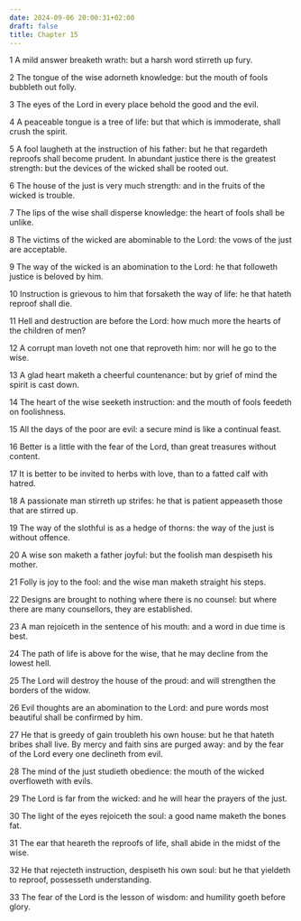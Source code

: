 ```yaml
---
date: 2024-09-06 20:00:31+02:00
draft: false
title: Chapter 15
---
```




1 A mild answer breaketh wrath: but a harsh word stirreth up fury.

2 The tongue of the wise adorneth knowledge: but the mouth of fools bubbleth out folly.

3 The eyes of the Lord in every place behold the good and the evil.

4 A peaceable tongue is a tree of life: but that which is immoderate, shall crush the spirit.

5 A fool laugheth at the instruction of his father: but he that regardeth reproofs shall become prudent. In abundant justice there is the greatest strength: but the devices of the wicked shall be rooted out.

6 The house of the just is very much strength: and in the fruits of the wicked is trouble.

7 The lips of the wise shall disperse knowledge: the heart of fools shall be unlike.

8 The victims of the wicked are abominable to the Lord: the vows of the just are acceptable.

9 The way of the wicked is an abomination to the Lord: he that followeth justice is beloved by him.

10 Instruction is grievous to him that forsaketh the way of life: he that hateth reproof shall die.

11 Hell and destruction are before the Lord: how much more the hearts of the children of men?

12 A corrupt man loveth not one that reproveth him: nor will he go to the wise.

13 A glad heart maketh a cheerful countenance: but by grief of mind the spirit is cast down.

14 The heart of the wise seeketh instruction: and the mouth of fools feedeth on foolishness.

15 All the days of the poor are evil: a secure mind is like a continual feast.

16 Better is a little with the fear of the Lord, than great treasures without content.

17 It is better to be invited to herbs with love, than to a fatted calf with hatred.

18 A passionate man stirreth up strifes: he that is patient appeaseth those that are stirred up.

19 The way of the slothful is as a hedge of thorns: the way of the just is without offence.

20 A wise son maketh a father joyful: but the foolish man despiseth his mother.

21 Folly is joy to the fool: and the wise man maketh straight his steps.

22 Designs are brought to nothing where there is no counsel: but where there are many counsellors, they are established.

23 A man rejoiceth in the sentence of his mouth: and a word in due time is best.

24 The path of life is above for the wise, that he may decline from the lowest hell.

25 The Lord will destroy the house of the proud: and will strengthen the borders of the widow.

26 Evil thoughts are an abomination to the Lord: and pure words most beautiful shall be confirmed by him.

27 He that is greedy of gain troubleth his own house: but he that hateth bribes shall live. By mercy and faith sins are purged away: and by the fear of the Lord every one declineth from evil.

28 The mind of the just studieth obedience: the mouth of the wicked overfloweth with evils.

29 The Lord is far from the wicked: and he will hear the prayers of the just.

30 The light of the eyes rejoiceth the soul: a good name maketh the bones fat.

31 The ear that heareth the reproofs of life, shall abide in the midst of the wise.

32 He that rejecteth instruction, despiseth his own soul: but he that yieldeth to reproof, possesseth understanding.

33 The fear of the Lord is the lesson of wisdom: and humility goeth before glory.

